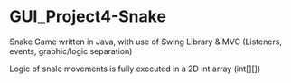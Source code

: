 # GUI_Project4-Snake

Snake Game written in Java, with use of Swing Library & MVC (Listeners, events, graphic/logic separation)

Logic of snale movements is fully executed in a 2D int array (int[][])
